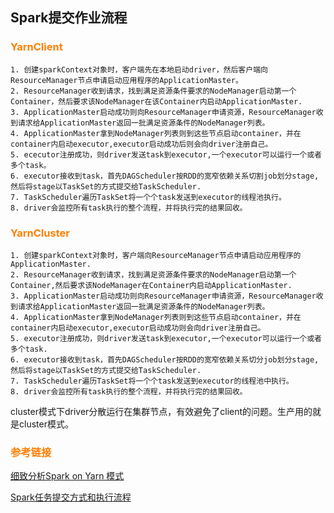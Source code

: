 ## Spark提交作业流程

### <font color=#FF7F00>YarnClient</font>
```
1. 创建sparkContext对象时，客户端先在本地启动driver，然后客户端向ResourceManager节点申请启动应用程序的ApplicationMaster。
2. ResourceManager收到请求，找到满足资源条件要求的NodeManager启动第一个Container，然后要求该NodeManager在该Container内启动ApplicationMaster.
3. ApplicationMaster启动成功则向ResourceManager申请资源，ResourceManager收到请求给ApplicationMaster返回一批满足资源条件的NodeManager列表。
4. ApplicationMaster拿到NodeManager列表则到这些节点启动container，并在container内启动executor,executor启动成功后则会向driver注册自己。
5. ececutor注册成功，则driver发送task到executor,一个executor可以运行一个或者多个task。
6. executor接收到task，首先DAGScheduler按RDD的宽窄依赖关系切割job划分stage,然后将stage以TaskSet的方式提交给TaskScheduler.
7. TaskScheduler遍历TaskSet将一个个task发送到executor的线程池执行。
8. driver会监控所有task执行的整个流程，并将执行完的结果回收。
```



### <font color=#FF7F00>YarnCluster</font>
```
1. 创建sparkContext对象时，客户端向ResourceManager节点申请启动应用程序的ApplicationMaster.
2. ResourceManager收到请求，找到满足资源条件要求的NodeManager启动第一个Container,然后要求该NodeManager在Container内启动ApplicationMaster.
3. ApplicationMaster启动成功则向ResourceManager申请资源，ResourceManager收到请求给ApplicationMaster返回一批满足资源条件的NodeManager列表。
4. ApplicationMaster拿到NodeManager列表则到这些节点启动container，并在container内启动executor,executor启动成功则会向driver注册自己。
5. executor注册成功，则driver发送task到executor,一个executor可以运行一个或者多个task.
6. executor接收到task，首先DAGScheduler按RDD的宽窄依赖关系切分job划分stage,然后将stage以TaskSet的方式提交给TaskScheduler.
7. TaskScheduler遍历TaskSet将一个个task发送到executor的线程池中执行。
8. driver会监控所有task执行的整个流程，并将执行完的结果回收。
```

cluster模式下driver分散运行在集群节点，有效避免了client的问题。生产用的就是cluster模式。


### <font color=#FF7F00>参考链接</font>
[细致分析Spark on Yarn 模式](https://blog.csdn.net/pengzonglu7292/article/details/79517051)

[Spark任务提交方式和执行流程](https://www.cnblogs.com/frankdeng/p/9301485.html)

